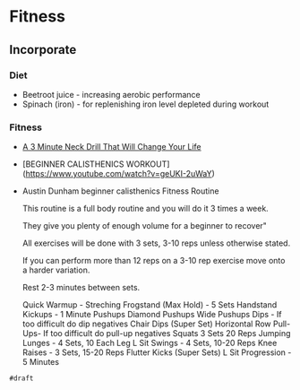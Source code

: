 # Fitness

## Incorporate

### Diet

- Beetroot juice - increasing aerobic performance
- Spinach (iron) - for replenishing iron level depleted during workout

### Fitness
- [A 3 Minute Neck Drill That Will Change Your Life
](https://www.youtube.com/watch?v=K4dmZ5_n6uU)
- [BEGINNER CALISTHENICS WORKOUT] (https://www.youtube.com/watch?v=geUKI-2uWaY)
- Austin Dunham beginner calisthenics
    Fitness Routine

    This routine is a full body routine and you will do it 3 times a week.

    They give you plenty of enough volume for a beginner to recover"

    All exercises will be done with 3 sets, 3-10 reps unless otherwise stated.

    If you can perform more than 12 reps on a 3-10 rep exercise move onto a harder variation.

    Rest 2-3 minutes between sets.

    Quick Warmup - Streching
    Frogstand (Max Hold) - 5 Sets
    Handstand Kickups - 1 Minute
    Pushups
    Diamond Pushups
    Wide Pushups
    Dips - If too difficult do dip negatives
    Chair Dips (Super Set)
    Horizontal Row
    Pull-Ups- If too difficult do pull-up negatives
    Squats 3 Sets 20 Reps
    Jumping Lunges - 4 Sets, 10 Each Leg
    L Sit Swings - 4 Sets, 10-20 Reps
    Knee Raises - 3 Sets, 15-20 Reps
    Flutter Kicks (Super Sets)
    L Sit Progression - 5 Minutes

`#draft`